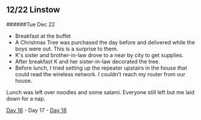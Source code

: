 12/22 Linstow
-------------
######Tue Dec  22

- Breakfast at the buffet
- A Christmas Tree was purchased the day before and delivered while the boys were out. This is a surprise to them.
- K's sister and brother-in-law drove to a near by city to get supplies.
- After breakfast K and her sister-in-law decorated the tree. 
- Before lunch, I tried setting up the repeater upstairs in the house that could read the wireless network. I couldn't reach my router from our house.

Lunch was left over noodles and some salami. Everyone still left but me laid down for a nap.

[Day 16](12-21-Linstow.md) - Day 17 - [Day 18](12-23-Linstow.md)
